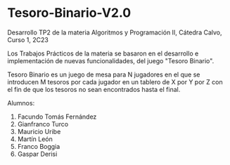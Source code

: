 # Tesoro-Binario-V2.0
Desarrollo TP2 de la materia Algoritmos y Programación II, Cátedra Calvo, Curso 1, 2C23

Los Trabajos Prácticos de la materia se basaron en el desarrollo e implementación de nuevas funcionalidades, del juego "Tesoro Binario".

Tesoro Binario es un juego de mesa para N jugadores en el que se introducen M tesoros por cada jugador en un tablero de X por Y por Z con el fin de que los tesoros no sean encontrados hasta el final.

Alumnos: 
1) Facundo Tomás Fernández
2) Gianfranco Turco
3) Mauricio Uribe
4) Martín León
5) Franco Boggia
6) Gaspar Derisi
